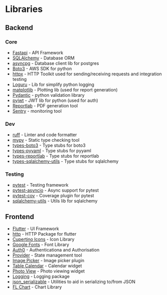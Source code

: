 # Libraries

## Backend

### Core

- [Fastapi](https://fastapi.tiangolo.com/) - API Framework
- [SQLAlchemy](https://www.sqlalchemy.org/) - Database ORM
- [asyncpg](https://magicstack.github.io/asyncpg/current/) - Database client lib for postgres
- [Boto3](https://boto3.amazonaws.com/v1/documentation/api/latest/index.html) - AWS SDK for python
- [httpx](https://www.python-httpx.org/) - HTTP Toolkit used for sending/receiving requests and integration testing
- [Loguru](https://loguru.readthedocs.io/en/stable/) - Lib for simplify python logging
- [matplotlib](https://matplotlib.org/) - Plotting lib (used for report generation)
- [Pydantic](https://docs.pydantic.dev/latest/) - python validation library
- [pyjwt](https://pyjwt.readthedocs.io/en/stable/) - JWT lib for python (used for auth)
- [Reportlab](https://docs.reportlab.com/) - PDF generation tool
- [Sentry](https://sentry.io/) - monitoring tool

### Dev

- [ruff](https://docs.astral.sh/ruff/) - Linter and code formatter
- [mypy](https://mypy-lang.org/) - Static type checking tool
- [types-boto3](https://pypi.org/project/types-boto3/) - Type stubs for boto3
- [types-pyyaml](https://pypi.org/project/types-PyYAML/) - Type stubs for pyyaml
- [types-reportlab](https://pypi.org/project/types-reportlab/) - Type stubs for reportlab
- [types-sqlalchemy-utils](https://pypi.org/project/types-sqlalchemy-utils/) - Type stubs for sqlalchemy

### Testing

- [pytest](https://docs.pytest.org/en/stable/) - Testing framework
- [pytest-asyncio](https://pytest-asyncio.readthedocs.io/en/stable/) - Async support for pytest
- [pytest-cov](https://pytest-cov.readthedocs.io/en/latest/) - Coverage plugin for pytest
- [sqlalchemy-utils](https://github.com/kvesteri/sqlalchemy-utils) - Utils lib for sqlalchemy

## Frontend

- [Flutter](https://flutter.dev/) - UI Framework
- [http](https://pub.dev/packages/http) - HTTP Package for flutter
- [Cupertino Icons](https://pub.dev/packages/cupertino_icons) - Icon Library
- [Google Fonts](https://pub.dev/packages/google_fonts) - Font Library
- [Auth0](https://auth0.com/) - Authenticationa and Authorisation
- [Provider](https://pub.dev/packages/provider) - State management tool
- [Image Picker](https://pub.dev/packages/image_picker) - Image picker plugin
- [Table Calendar](https://pub.dev/packages/table_calendar) - Calendar widget
- [Photo View](https://pub.dev/packages/photo_view) - Photo viewing widget
- [Logging](https://pub.dev/packages/logging) - Logging package
- [json_serializable](https://pub.dev/packages/json_serializable) - Utilities to aid in serializing to/from JSON
- [FL Chart](https://pub.dev/packages/fl_chart) - Chart Library
